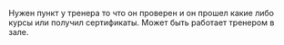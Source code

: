 Нужен пункт у тренера то что он проверен и он прошел какие либо курсы или получил сертификаты. Может быть работает тренером в зале.